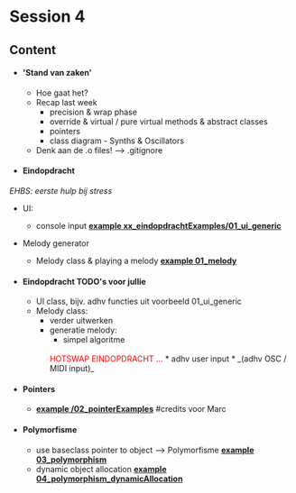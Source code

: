 
# Session 4

## Content

* #### 'Stand van zaken'
  * Hoe gaat het?
  * Recap last week
    * precision & wrap phase
    * override & virtual / pure virtual methods & abstract classes
    * pointers
    * class diagram - Synths & Oscillators
  * Denk aan de .o files! --> .gitignore

* #### Eindopdracht
_EHBS: eerste hulp bij stress_
  * UI:
    * console input
    <u>**example xx_eindopdrachtExamples/01_ui_generic**</u>    
  * Melody generator
    * Melody class & playing a melody
    <u>**example 01_melody**</u>    

* #### Eindopdracht TODO's voor jullie
  * UI class, bijv. adhv functies uit voorbeeld 01_ui_generic
  * Melody class:
    * verder uitwerken
    * generatie melody:
      * simpel algoritme
      <span style="color: red;">
      </br>HOTSWAP EINDOPDRACHT ...
      </span>      
      * adhv user input
      * _(adhv OSC / MIDI input)_


* #### Pointers
  * <u>**example /02_pointerExamples**</u> #credits voor Marc

* #### Polymorfisme
  * use baseclass pointer to object --> Polymorfisme
  <u>**example 03_polymorphism**</u>
  * dynamic object allocation
  <u>**example 04_polymorphism_dynamicAllocation**</u>

